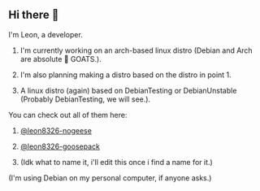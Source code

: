 ## Hi there 👋
I'm Leon, a developer.

1. I'm currently working on an arch-based linux distro (Debian and Arch are absolute 🐐 GOATS.).

2. I'm also planning making a distro based on the distro in point 1.

3. A linux distro (again) based on DebianTesting or DebianUnstable (Probably DebianTesting, we will see.).

You can check out all of them here:

1. [@leon8326-nogeese](https://github.com/leon8326-nogeese/)

2. [@leon8326-goosepack](https://github.com/leon8326-goosepack/)

3. (Idk what to name it, i'll edit this once i find a name for it.)

(I'm using Debian on my personal computer, if anyone asks.)
